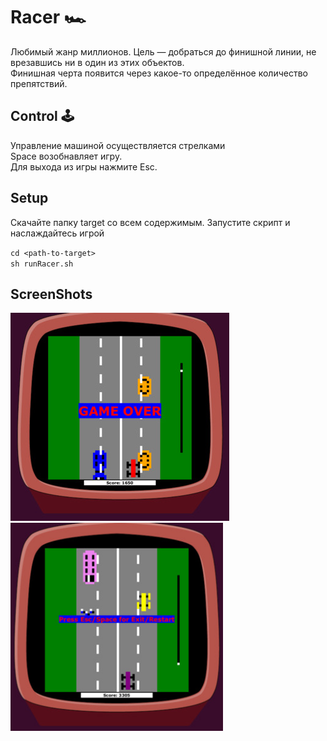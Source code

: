 # Racer 🏎

Любимый жанр миллионов. Цель — добраться до финишной линии, не врезавшись ни в один из этих объектов.
<br> Финишная черта появится через какое-то определённое количество препятствий.
## Control 🕹

Управление машиной осуществляется стрелками
<br>Space возобнавляет игру.
<br>Для выхода из игры нажмите Esc. 

## Setup

Скачайте папку target со всем содержимым.
Запустите скрипт и наслаждайтесь игрой

`cd <path-to-target>`
<br>
`sh runRacer.sh`

## ScreenShots
<img alt="Racer" height="333" src="./screenshots/Racer.jpg"/>
<img alt="Racer" height="333" src="./screenshots/Racer1.jpg"/>



